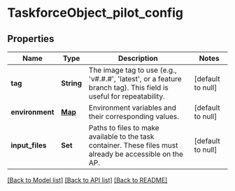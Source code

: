 # TaskforceObject_pilot_config
## Properties

| Name | Type | Description | Notes |
|------------ | ------------- | ------------- | -------------|
| **tag** | **String** | The image tag to use (e.g., &#39;v#.#.#&#39;, &#39;latest&#39;, or a feature branch tag). This field is useful for repeatability. | [default to null] |
| **environment** | [**Map**](TaskforceObject_pilot_config_environment_value.md) | Environment variables and their corresponding values. | [default to null] |
| **input\_files** | **Set** | Paths to files to make available to the task container. These files must already be accessible on the AP. | [default to null] |

[[Back to Model list]](../README.md#documentation-for-models) [[Back to API list]](../README.md#documentation-for-api-endpoints) [[Back to README]](../README.md)

